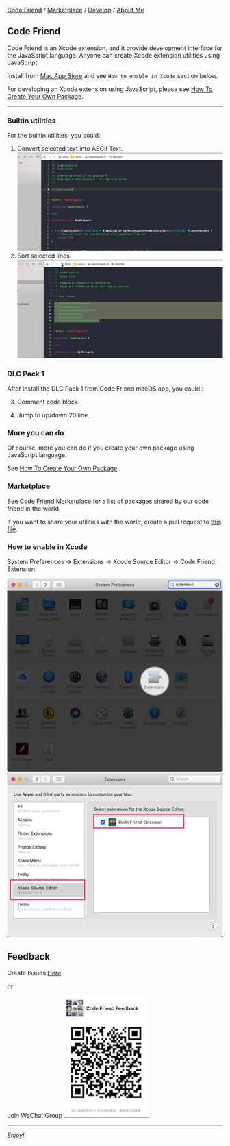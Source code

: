 [Code Friend](https://qvcodefriend.github.io/) / [Marketplace](https://qvcodefriend.github.io/marketplace) / [Develop](https://qvcodefriend.github.io/develop) / [About Me](https://github.com/everettjf)

## Code Friend

Code Friend is an Xcode extension, and it provide development interface for the JavaScript language. Anyone can create Xcode extension utilities using JavaScript.

Install from [Mac App Store](https://itunes.apple.com/cn/app/code-friend/id1441249580) and see `How to enable in Xcode` section below.

For developing an Xcode extension using JavaScript, please see [How To Create Your Own Package](https://qvcodefriend.github.io/develop).

---

### Builtin utilities

For the builtin utilities, you could:
1) Convert selected text into ASCII Text.
![](image/codefriend-asciitext.gif)
2) Sort selected lines.
![](image/codefriend-sort.gif)


### DLC Pack 1

After install the DLC Pack 1 from Code Friend macOS app, you could :

3) Comment code block.

4) Jump to up/down 20 line.


### More you can do

Of course, more you can do if you create your own package using JavaScript language.

See [How To Create Your Own Package](https://qvcodefriend.github.io/develop).

### Marketplace

See [Code Friend Marketplace](https://qvcodefriend.github.io/marketplace/) for a list of packages shared by our code friend in the world.

If you want to share your utilities with the world, create a pull request to [this file](https://github.com/qvcodefriend/qvcodefriend.github.io/blob/master/marketplace/README.md).


### How to enable in Xcode

System Preferences -> Extensions -> Xcode Source Editor -> Code Friend Extension

![](image/enable-step1.png)
![](image/enable-step2.png)


## Feedback

Create Issues [Here](https://github.com/qvcodefriend/qvcodefriend.github.io/issues)

or 

Join WeChat Group
![](/media/15419504126835.jpg)


---

*Enjoy!*


